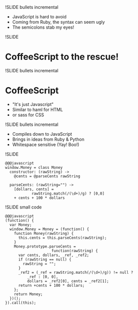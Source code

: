 !SLIDE bullets incremental

* JavaScript is hard to avoid
* Coming from Ruby, the syntax can seem ugly
* The semicolons stab my eyes!

!SLIDE

# CoffeeScript to the rescue! #

!SLIDE bullets incremental

# CoffeeScript #

* "It's just Javascript"
* Similar to haml for HTML
* or sass for CSS

!SLIDE bullets incremental

* Compiles down to JavaScript
* Brings in ideas from Ruby & Python
* Whitespace sensitive (Yay! Boo!)

!SLIDE

    @@@javascript
    window.Money = class Money
      constructor: (rawString) ->
        @cents = @parseCents rawString
    
      parseCents: (rawString="") ->
        [dollars, cents] = 
                rawString.match(/(\d+)/g) ? [0,0]
        + cents + 100 * dollars

!SLIDE small code

    @@@javascript
    (function() {
      var Money;
      window.Money = Money = (function() {
        function Money(rawString) {
          this.cents = this.parseCents(rawString);
        }
        Money.prototype.parseCents = 
                         function(rawString) {
          var cents, dollars, _ref, _ref2;
          if (rawString == null) {
            rawString = "";
          }
          _ref2 = (_ref = rawString.match(/(\d+)/g)) != null ? 
              _ref : [0, 0], 
              dollars = _ref2[0], cents = _ref2[1];
          return +cents + 100 * dollars;
        };
        return Money;
      })();
    }).call(this); 

